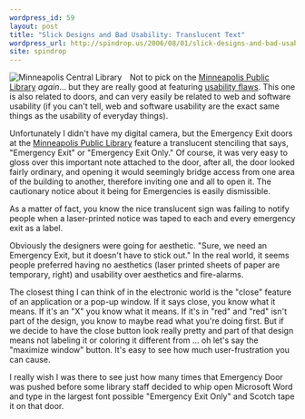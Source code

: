 ```yaml
---
wordpress_id: 59
layout: post
title: "Slick Designs and Bad Usability: Translucent Text"
wordpress_url: http://spindrop.us/2006/08/01/slick-designs-and-bad-usability-translucent-text/
site: spindrop
---
```

<div style="float:left; margin-right: 1em;">
<img src="http://static.flickr.com/45/180202469_b98fcaf836_m.jpg" alt="Minneapolis Central Library" />
</div>

Not to pick on the [Minneapolis Public Library][mpl] *again*... but they are really good at featuring [usability flaws][1].  This one is also related to doors, and can very easily be related to web and software usability (if you can't tell, web and software usability are the exact same things as the usability of everyday things).

Unfortunately I didn't have my digital camera, but the Emergency Exit doors at the [Minneapolis Public Library][mpl] feature a translucent stenciling that says, "Emergency Exit" or "Emergency Exit Only."  Of course, it was very easy to gloss over this important note attached to the door, after all, the door looked fairly ordinary, and opening it would seemingly bridge access from one area of the building to another, therefore inviting one and all to open it.  The cautionary notice about it being for Emergencies is easily dismissible.

As a matter of fact, you know the nice translucent sign was failing to notify people when a laser-printed notice was taped to each and every emergency exit as a label.

Obviously the designers were going for aesthetic.  "Sure, we need an Emergency Exit, but it doesn't have to stick out."  In the real world, it seems people preferred having no aesthetics (laser printed sheets of paper are temporary, right) and usability over aesthetics and fire-alarms.  

The closest thing I can think of in the electronic world is the "close" feature of an application or a pop-up window.  If it says close, you know what it means.  If it's an "X" you know what it means.  If it's in "red" and "red" isn't part of the design, you know to maybe read what you're doing first.  But if we decide to have the close button look really pretty and part of that design means not labeling it or coloring it different from ... oh let's say the "maximize window" button.  It's easy to see how much user-frustration you can cause.

I really wish I was there to see just how many times that Emergency Door was pushed before some library staff decided to whip open Microsoft Word and type in the largest font possible "Emergency Exit Only" and Scotch tape it on that door.


[mpl]: http://www.mpls.lib.mn.us/newcentrallib.asp "Central Library of the Minneapolis Public Library System"
[1]: http://spindrop.us/2006/07/31/untuitive-interfaces-a-look-at-mpls-automatic-doors/
